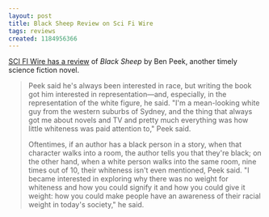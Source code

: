 ```yaml
---
layout: post
title: Black Sheep Review on Sci Fi Wire
tags: reviews
created: 1184956366
---
```

[SCI FI Wire has a review](http://www.scifi.com/scifiwire/index.php?category=5&id=42514) of *Black Sheep* by Ben Peek, another timely science fiction novel.

> Peek said he's always been interested in race, but writing the book got him interested in representation—and, especially, in the representation of the white figure, he said. "I'm a mean-looking white guy from the western suburbs of Sydney, and the thing that always got me about novels and TV and pretty much everything was how little whiteness was paid attention to," Peek said.<!--break-->
>
> Oftentimes, if an author has a black person in a story, when that character walks into a room, the author tells you that they're black; on the other hand, when a white person walks into the same room, nine times out of 10, their whiteness isn't even mentioned, Peek said. "I became interested in exploring why there was no weight for whiteness and how you could signify it and how you could give it weight: how you could make people have an awareness of their racial weight in today's society," he said. 
